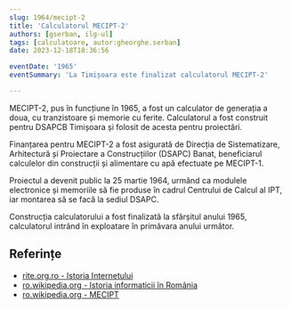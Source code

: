 ```yaml
---
slug: 1964/mecipt-2
title: 'Calculatorul MECIPT-2'
authors: [gserban, ilg-ul]
tags: [calculatoare, autor:gheorghe.serban]
date: 2023-12-18T18:36:56

eventDate: '1965'
eventSummary: 'La Timișoara este finalizat calculatorul MECIPT-2'

---
```


MECIPT-2, pus în funcțiune în 1965, a fost un calculator de generația a doua,
cu tranzistoare și memorie cu ferite. Calculatorul a fost construit
pentru DSAPCB Timișoara și folosit de acesta pentru proiectări.

<!-- truncate -->

Finanțarea pentru MECIPT-2 a fost asigurată de Direcția de Sistematizare,
Arhitectură și Proiectare a Construcțiilor (DSAPC) Banat, beneficiarul
calculelor din construcții și alimentare cu apă efectuate pe MECIPT-1.

Proiectul a devenit public la 25 martie 1964, urmând ca modulele
electronice și memoriile să fie produse în cadrul Centrului de Calcul al
IPT, iar montarea să se facă la sediul DSAPC.

Construcția calculatorului a fost finalizată la sfârșitul anului 1965,
calculatorul intrând în exploatare în primăvara anului următor.

## Referințe

- [rite.org.ro - Istoria Internetului](https://rite.org.ro/istoria-internetului/)
- [ro.wikipedia.org - Istoria informaticii în România](https://ro.wikipedia.org/wiki/Istoria_informaticii_în_România)
- [ro.wikipedia.org - MECIPT](https://ro.wikipedia.org/wiki/MECIPT)
